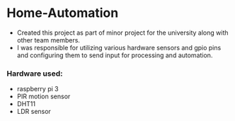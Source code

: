 # Home-Automation
- Created this project as part of minor project for the university along with other team members.
- I was responsible for utilizing various hardware sensors and gpio pins and configuring them to send input for processing and automation.

### Hardware used:
- raspberry pi 3
- PIR motion sensor
- DHT11
- LDR sensor
